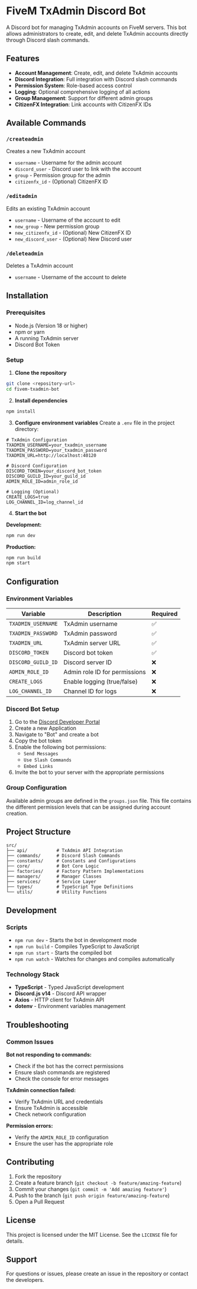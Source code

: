 # FiveM TxAdmin Discord Bot

A Discord bot for managing TxAdmin accounts on FiveM servers. This bot allows administrators to create, edit, and delete TxAdmin accounts directly through Discord slash commands.

## Features

- **Account Management**: Create, edit, and delete TxAdmin accounts
- **Discord Integration**: Full integration with Discord slash commands
- **Permission System**: Role-based access control
- **Logging**: Optional comprehensive logging of all actions
- **Group Management**: Support for different admin groups
- **CitizenFX Integration**: Link accounts with CitizenFX IDs

## Available Commands

### `/createadmin`
Creates a new TxAdmin account
- `username` - Username for the admin account
- `discord_user` - Discord user to link with the account
- `group` - Permission group for the admin
- `citizenfx_id` - (Optional) CitizenFX ID

### `/editadmin`
Edits an existing TxAdmin account
- `username` - Username of the account to edit
- `new_group` - New permission group
- `new_citizenfx_id` - (Optional) New CitizenFX ID
- `new_discord_user` - (Optional) New Discord user

### `/deleteadmin`
Deletes a TxAdmin account
- `username` - Username of the account to delete

## Installation

### Prerequisites
- Node.js (Version 18 or higher)
- npm or yarn
- A running TxAdmin server
- Discord Bot Token

### Setup

1. **Clone the repository**
```bash
git clone <repository-url>
cd fivem-txadmin-bot
```

2. **Install dependencies**
```bash
npm install
```

3. **Configure environment variables**
Create a `.env` file in the project directory:

```env
# TxAdmin Configuration
TXADMIN_USERNAME=your_txadmin_username
TXADMIN_PASSWORD=your_txadmin_password
TXADMIN_URL=http://localhost:40120

# Discord Configuration
DISCORD_TOKEN=your_discord_bot_token
DISCORD_GUILD_ID=your_guild_id
ADMIN_ROLE_ID=admin_role_id

# Logging (Optional)
CREATE_LOGS=true
LOG_CHANNEL_ID=log_channel_id
```

4. **Start the bot**

**Development:**
```bash
npm run dev
```

**Production:**
```bash
npm run build
npm start
```

## Configuration

### Environment Variables

| Variable | Description | Required |
|----------|-------------|----------|
| `TXADMIN_USERNAME` | TxAdmin username | ✅ |
| `TXADMIN_PASSWORD` | TxAdmin password | ✅ |
| `TXADMIN_URL` | TxAdmin server URL | ✅ |
| `DISCORD_TOKEN` | Discord bot token | ✅ |
| `DISCORD_GUILD_ID` | Discord server ID | ❌ |
| `ADMIN_ROLE_ID` | Admin role ID for permissions | ❌ |
| `CREATE_LOGS` | Enable logging (true/false) | ❌ |
| `LOG_CHANNEL_ID` | Channel ID for logs | ❌ |

### Discord Bot Setup

1. Go to the [Discord Developer Portal](https://discord.com/developers/applications)
2. Create a new Application
3. Navigate to "Bot" and create a bot
4. Copy the bot token
5. Enable the following bot permissions:
   - `Send Messages`
   - `Use Slash Commands`
   - `Embed Links`
6. Invite the bot to your server with the appropriate permissions

### Group Configuration

Available admin groups are defined in the `groups.json` file. This file contains the different permission levels that can be assigned during account creation.

## Project Structure

```
src/
├── api/           # TxAdmin API Integration
├── commands/      # Discord Slash Commands
├── constants/     # Constants and Configurations
├── core/          # Bot Core Logic
├── factories/     # Factory Pattern Implementations
├── managers/      # Manager Classes
├── services/      # Service Layer
├── types/         # TypeScript Type Definitions
└── utils/         # Utility Functions
```

## Development

### Scripts

- `npm run dev` - Starts the bot in development mode
- `npm run build` - Compiles TypeScript to JavaScript
- `npm run start` - Starts the compiled bot
- `npm run watch` - Watches for changes and compiles automatically

### Technology Stack

- **TypeScript** - Typed JavaScript development
- **Discord.js v14** - Discord API wrapper
- **Axios** - HTTP client for TxAdmin API
- **dotenv** - Environment variables management

## Troubleshooting

### Common Issues

**Bot not responding to commands:**
- Check if the bot has the correct permissions
- Ensure slash commands are registered
- Check the console for error messages

**TxAdmin connection failed:**
- Verify TxAdmin URL and credentials
- Ensure TxAdmin is accessible
- Check network configuration

**Permission errors:**
- Verify the `ADMIN_ROLE_ID` configuration
- Ensure the user has the appropriate role

## Contributing

1. Fork the repository
2. Create a feature branch (`git checkout -b feature/amazing-feature`)
3. Commit your changes (`git commit -m 'Add amazing feature'`)
4. Push to the branch (`git push origin feature/amazing-feature`)
5. Open a Pull Request

## License

This project is licensed under the MIT License. See the `LICENSE` file for details.

## Support

For questions or issues, please create an issue in the repository or contact the developers.


